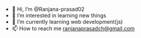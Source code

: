 - 👋 Hi, I’m @Ranjana-prasad02
- 👀 I’m interested in learning new things
- 🌱 I’m currently learning web development(js)
- 📫 How to reach me ranjanaprasadch@gmail.com
  

<!---
Ranjana-prasad02/Ranjana-prasad02 is a ✨ special ✨ repository because its `README.md` (this file) appears on your GitHub profile.
You can click the Preview link to take a look at your changes.
--->
